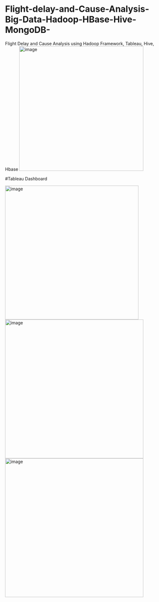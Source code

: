 # Flight-delay-and-Cause-Analysis-Big-Data-Hadoop-HBase-Hive-MongoDB-
Flight Delay and Cause Analysis using Hadoop Framework, Tableau, Hive, Hbase
<img width="406" alt="image" src="https://user-images.githubusercontent.com/59803099/158294257-ecf3ace3-6e60-4c4e-8c58-de3d3d304cad.png">

#Tableau Dashboard

<img width="436" alt="image" src="https://user-images.githubusercontent.com/59803099/158294373-578f230b-99d1-4df8-b121-a48335005fd3.png">


<img width="452" alt="image" src="https://user-images.githubusercontent.com/59803099/158294390-3a626375-b87e-4c45-b2f2-b429eb11bee3.png">

<img width="452" alt="image" src="https://user-images.githubusercontent.com/59803099/158294868-b9b6eeae-2af0-4f60-9eb6-e4cdf263475a.png">



